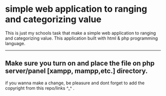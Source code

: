 # simple web application to ranging and categorizing value

This is just my schools task that make a simple web application to ranging and categorizing value. 
This application built with html & php programming language. 

--------
Make sure you turn on and place the file on php server/panel [xampp, mampp,etc.] directory.
--------

if you wanna make a change, be pleasure and dont forget to add the copyright from this repo/links ^_^ . 
